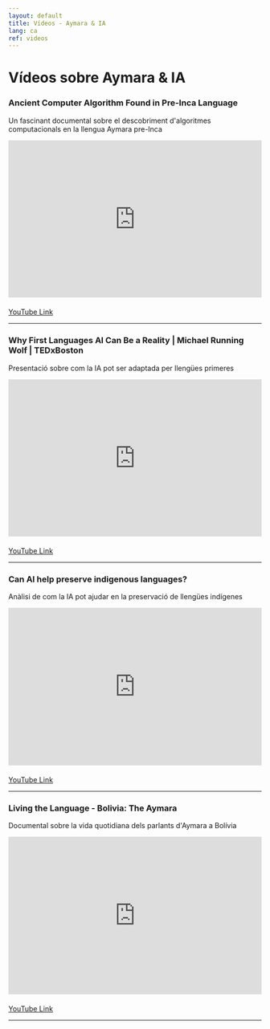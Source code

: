 ```yaml
---
layout: default
title: Vídeos - Aymara & IA
lang: ca
ref: videos
---
```


# Vídeos sobre Aymara & IA

<style>
.video-container {
    position: relative;
    padding-bottom: 56.25%;
    padding-top: 30px;
    height: 0;
    overflow: hidden;
    margin-bottom: 20px;
}

.video-container iframe {
    position: absolute;
    top: 0;
    left: 0;
    width: 100%;
    height: 100%;
}
</style>

### Ancient Computer Algorithm Found in Pre-Inca Language
        
Un fascinant documental sobre el descobriment d'algoritmes computacionals en la llengua Aymara pre-Inca

<div class="video-container">
    <iframe width="560" height="315" 
        src="https://www.youtube.com/embed/EXxauprYQEA" 
        frameborder="0" 
        allow="accelerometer; autoplay; clipboard-write; encrypted-media; gyroscope; picture-in-picture" 
        allowfullscreen>
    </iframe>
</div>

[YouTube Link](https://www.youtube.com/watch?v=EXxauprYQEA)

---

### Why First Languages AI Can Be a Reality | Michael Running Wolf | TEDxBoston
        
Presentació sobre com la IA pot ser adaptada per llengües primeres

<div class="video-container">
    <iframe width="560" height="315" 
        src="https://www.youtube.com/embed/Omp3X-FXdLs" 
        frameborder="0" 
        allow="accelerometer; autoplay; clipboard-write; encrypted-media; gyroscope; picture-in-picture" 
        allowfullscreen>
    </iframe>
</div>

[YouTube Link](https://www.youtube.com/watch?v=Omp3X-FXdLs)

---

### Can AI help preserve indigenous languages?
        
Anàlisi de com la IA pot ajudar en la preservació de llengües indígenes

<div class="video-container">
    <iframe width="560" height="315" 
        src="https://www.youtube.com/embed/pG9oHJWdJnY" 
        frameborder="0" 
        allow="accelerometer; autoplay; clipboard-write; encrypted-media; gyroscope; picture-in-picture" 
        allowfullscreen>
    </iframe>
</div>

[YouTube Link](https://www.youtube.com/watch?v=pG9oHJWdJnY)

---

### Living the Language - Bolivia: The Aymara
        
Documental sobre la vida quotidiana dels parlants d'Aymara a Bolívia

<div class="video-container">
    <iframe width="560" height="315" 
        src="https://www.youtube.com/embed/mrAFT4NbG7k" 
        frameborder="0" 
        allow="accelerometer; autoplay; clipboard-write; encrypted-media; gyroscope; picture-in-picture" 
        allowfullscreen>
    </iframe>
</div>

[YouTube Link](https://www.youtube.com/watch?v=mrAFT4NbG7k)

---
